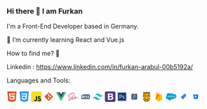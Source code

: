 ### Hi there 👋 I am Furkan

I'm a Front-End Developer based in Germany.

🌱 I’m currently learning React and Vue.js 

How to find me? 📨

Linkedin : https://www.linkedin.com/in/furkan-arabul-00b5192a/

Languages and Tools: <br/>
<br/>
![](icons/html.png)
![](icons/css.png)
![](icons/javascript.png)
![](icons/git.png)
![](icons/vuejs.png)
![](icons/sass.png)
![](icons/less.png)
![](icons/tailwind.png)
![](icons/bootstrap.png)
![](icons/adobe.png)
![](icons/figma.png)
![](icons/grunt.png)
![](icons/firebase.png)
![](icons/salesforce.png)
![](icons/jira.png)
![](icons/bitbucket.png)

<!--
**furkanarabul/furkanarabul** is a ✨ _special_ ✨ repository because its `README.md` (this file) appears on your GitHub profile.

Here are some ideas to get you started:

- 🔭 I’m currently working on ...
- 🌱 I’m currently learning ...
- 👯 I’m looking to collaborate on ...
- 🤔 I’m looking for help with ...
- 💬 Ask me about ...
- 📫 How to reach me: ...
- 😄 Pronouns: ...
- ⚡ Fun fact: ...
-->
